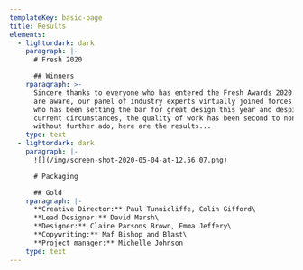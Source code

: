 ```yaml
---
templateKey: basic-page
title: Results
elements:
  - lightordark: dark
    paragraph: |-
      # Fresh 2020 

      ## Winners
    rparagraph: >-
      Sincere thanks to everyone who has entered the Fresh Awards 2020. As you
      are aware, our panel of industry experts virtually joined forces to judge
      who has been setting the bar for great design this year and despite the
      current circumstances, the quality of work has been second to none. So
      without further ado, here are the results...
    type: text
  - lightordark: dark
    paragraph: |-
      ![](/img/screen-shot-2020-05-04-at-12.56.07.png)

      # Packaging

      ## Gold
    rparagraph: |-
      **Creative Director:** Paul Tunnicliffe, Colin Gifford\
      **Lead Designer:** David Marsh\
      **Designer:** Claire Parsons Brown, Emma Jeffery\
      **Copywriting:** Maf Bishop and Blast\
      **Project manager:** Michelle Johnson
    type: text
---
```


